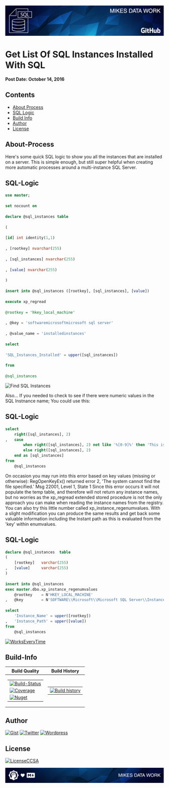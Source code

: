 ![MIKES DATA WORK GIT REPO](https://raw.githubusercontent.com/mikesdatawork/images/master/git_mikes_data_work_banner_01.png "Mikes Data Work")        

# Get List Of SQL Instances Installed With SQL
**Post Date: October 14, 2016**        



## Contents    
- [About Process](##About-Process)  
- [SQL Logic](#SQL-Logic)  
- [Build Info](#Build-Info)  
- [Author](#Author)  
- [License](#License)       

## About-Process

<p>Here's some quick SQL logic to show you all the instances that are installed on a server. This is simple enough, but still super helpful when creating more automatic processes around a multi-instance SQL Server.</p>      



## SQL-Logic
```SQL
use master;
 
set nocount on
 
declare @sql_instances table
 
(
 
[id] int identity(1,1)
 
, [rootkey] nvarchar(255)
 
, [sql_instances] nvarchar(255)
 
, [value] nvarchar(255)
 
)
 
insert into @sql_instances ([rootkey], [sql_instances], [value])
 
execute xp_regread
 
@rootkey = 'hkey_local_machine'
 
, @key = 'softwaremicrosoftmicrosoft sql server'
 
, @value_name = 'installedinstances'
 
select
 
'SQL_Instances_Installed' = upper([sql_instances])
 
from
 
@sql_instances
```

![Find SQL Instances]( https://mikesdatawork.files.wordpress.com/2016/10/image0011.png "Get List Of Instances With SQL")
 

Also… If you needed to check to see if there were numeric values in the SQL Instnance name; You could use this:



## SQL-Logic
```SQL
select
    right([sql_instances], 2)
,   case   
        when right([sql_instances], 2) not like '%[0-9]%' then 'This is NOT numeric'
        else right([sql_instances], 2)
    end as [sql_instances]
from
    @sql_instances
```


On occasion you may run into this error based on key values (missing or otherwise):
RegOpenKeyEx() returned error 2, 'The system cannot find the file specified.'
Msg 22001, Level 1, State 1
Since this error occurs it will not populate the temp table, and therefore will not return any instance names, but no worries as the xp_regread extended stored procedure is not the only approach you can make when reading the instance names from the registry. 
You can also try this little number called xp_instance_regenumvalues. With a slight modification you can produce the same results and get back some valuable information including the Instant path as this is evaluated from the 'key' within enumvalues.



## SQL-Logic
```SQL
declare @sql_instances  table
(
    [rootkey]   varchar(255)
,   [value]     varchar(255)
)
 
insert into @sql_instances 
exec master.dbo.xp_instance_regenumvalues 
    @rootkey    = N'HKEY_LOCAL_MACHINE'
,   @key        = N'SOFTWARE\\Microsoft\\Microsoft SQL Server\\Instance Names\\SQL';
 
select
    'Instance_Name' = upper([rootkey])
,   'Instance_Path' = upper([value])
from
    @sql_instances

```

[![WorksEveryTime](https://forthebadge.com/images/badges/60-percent-of-the-time-works-every-time.svg)](https://shitday.de/)

## Build-Info

| Build Quality | Build History |
|--|--|
|<table><tr><td>[![Build-Status](https://ci.appveyor.com/api/projects/status/pjxh5g91jpbh7t84?svg?style=flat-square)](#)</td></tr><tr><td>[![Coverage](https://coveralls.io/repos/github/tygerbytes/ResourceFitness/badge.svg?style=flat-square)](#)</td></tr><tr><td>[![Nuget](https://img.shields.io/nuget/v/TW.Resfit.Core.svg?style=flat-square)](#)</td></tr></table>|<table><tr><td>[![Build history](https://buildstats.info/appveyor/chart/tygerbytes/resourcefitness)](#)</td></tr></table>|

## Author

[![Gist](https://img.shields.io/badge/Gist-MikesDataWork-<COLOR>.svg)](https://gist.github.com/mikesdatawork)
[![Twitter](https://img.shields.io/badge/Twitter-MikesDataWork-<COLOR>.svg)](https://twitter.com/mikesdatawork)
[![Wordpress](https://img.shields.io/badge/Wordpress-MikesDataWork-<COLOR>.svg)](https://mikesdatawork.wordpress.com/)

    
## License
[![LicenseCCSA](https://img.shields.io/badge/License-CreativeCommonsSA-<COLOR>.svg)](https://creativecommons.org/share-your-work/licensing-types-examples/)

![Mikes Data Work](https://raw.githubusercontent.com/mikesdatawork/images/master/git_mikes_data_work_banner_02.png "Mikes Data Work")

